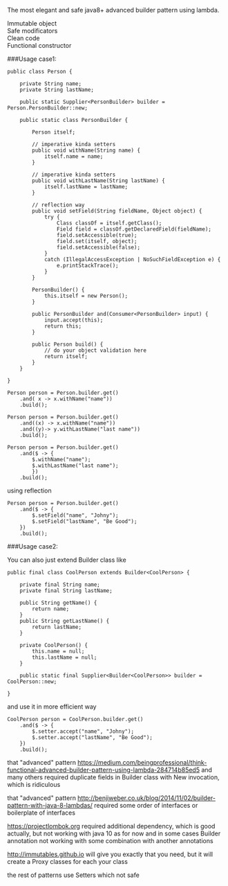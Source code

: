 The most elegant and safe java8+ advanced builder pattern using lambda.

Immutable object <br>
Safe modificators <br>
Clean code <br>
Functional constructor <br>

###Usage case1:

    public class Person {
    
        private String name;
        private String lastName;
    
        public static Supplier<PersonBuilder> builder = Person.PersonBuilder::new;
    
        public static class PersonBuilder {
    
            Person itself;
    
            // imperative kinda setters
            public void withName(String name) {
                itself.name = name;
            }
    
            // imperative kinda setters
            public void withLastName(String lastName) {
                itself.lastName = lastName;
            }
    
            // reflection way
            public void setField(String fieldName, Object object) {
                try {
                    Class classOf = itself.getClass();
                    Field field = classOf.getDeclaredField(fieldName);
                    field.setAccessible(true);
                    field.set(itself, object);
                    field.setAccessible(false);
                }
                catch (IllegalAccessException | NoSuchFieldException e) {
                    e.printStackTrace();
                }
            }
    
            PersonBuilder() {
                this.itself = new Person();
            }
    
            public PersonBuilder and(Consumer<PersonBuilder> input) {
                input.accept(this);
                return this;
            }
    
            public Person build() {
                // do your object validation here
                return itself;
            }
        }
    
    }

    Person person = Person.builder.get()
        .and( x -> x.withName("name"))
        .build();

    Person person = Person.builder.get()
        .and((x) -> x.withName("name"))
        .and((y)-> y.withLastName("last name"))
        .build();

    Person person = Person.builder.get()
        .and($ -> {
            $.withName("name");
            $.withLastName("last name");
            })
        .build();

using reflection
        
    Person person = Person.builder.get()
        .and($ -> {
            $.setField("name", "Johny");
            $.setField("lastName", "Be Good");
        })
        .build();

###Usage case2:

You can also just extend Builder class like

    public final class CoolPerson extends Builder<CoolPerson> {
    
        private final String name;
        private final String lastName;
    
        public String getName() {
            return name;
        }
        public String getLastName() {
            return lastName;
        }
    
        private CoolPerson() {
            this.name = null;
            this.lastName = null;
        }
    
        public static final Supplier<Builder<CoolPerson>> builder = CoolPerson::new;
    
    }

and use it in more efficient way

    CoolPerson person = CoolPerson.builder.get()
        .and($ -> {
            $.setter.accept("name", "Johny");
            $.setter.accept("lastName", "Be Good");
        })
        .build();


that "advanced" pattern https://medium.com/beingprofessional/think-functional-advanced-builder-pattern-using-lambda-284714b85ed5
and many others required duplicate fields in Builder class with New invocation, which is ridiculous

that "advanced" pattern http://benjiweber.co.uk/blog/2014/11/02/builder-pattern-with-java-8-lambdas/
required some order of interfaces or boilerplate of interfaces

https://projectlombok.org required additional dependency, which is good actually, but not working with java 10 as for now
and in some cases Builder annotation not working with some combination with another annotations

http://immutables.github.io will give you exactly that you need, but it will create a Proxy classes for each your class
   
the rest of patterns use Setters which not safe 

 